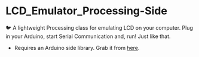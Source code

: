 # LCD_Emulator_Processing-Side
🐦 A lightweight Processing class for emulating LCD on your computer. Plug in your Arduino, start Serial Communication and, run! Just like that.

* Requires an Arduino side library. Grab it from [here](https://github.com/AbelWondafrash/LCD_Emulator_Arduino-side).
